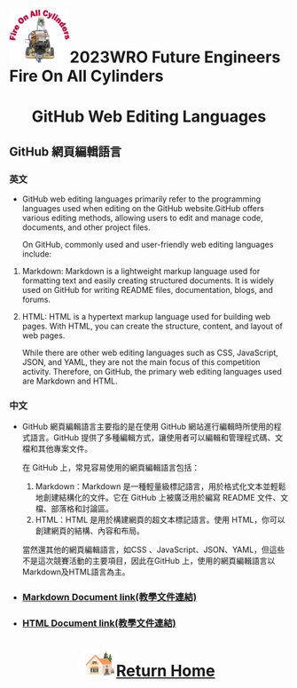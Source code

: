 ![LOGO](../../other/img/logo.png)2023WRO Future Engineers Fire On All Cylinders  
====
# <div align="center">GitHub Web Editing Languages</div> 
## GitHub 網頁編輯語言
### 英文
- GitHub web editing languages primarily refer to the programming languages used when editing on the GitHub website.GitHub offers various editing methods, allowing users to edit and manage code, documents, and other project files.  

   On GitHub, commonly used and user-friendly web editing languages include:

1. Markdown: Markdown is a lightweight markup language used for formatting text and easily creating structured documents. It is widely used on GitHub for writing README files, documentation, blogs, and forums.
2. HTML: HTML is a hypertext markup language used for building web pages. With HTML, you can create the structure, content, and layout of web pages.  

   While there are other web editing languages such as CSS, JavaScript, JSON, and YAML, they are not the main focus of this competition activity. Therefore, on GitHub, the primary web editing languages used are Markdown and HTML.

### 中文
- GitHub 網頁編輯語言主要指的是在使用 GitHub 網站進行編輯時所使用的程式語言。GitHub 提供了多種編輯方式，讓使用者可以編輯和管理程式碼、文檔和其他專案文件。  

   在 GitHub 上，常見容易使用的網頁編輯語言包括：  
   1. Markdown：Markdown 是一種輕量級標記語言，用於格式化文本並輕鬆地創建結構化的文件。它在 GitHub 上被廣泛用於編寫 README 文件、文檔、部落格和討論區。  
   2. HTML：HTML 是用於構建網頁的超文本標記語言。使用 HTML，你可以創建網頁的結構、內容和布局。
   
   當然還其他的網頁編輯語言，如CSS 、JavaScript、JSON、YAML，但這些不是這次競賽活動的主要項目，因此在GitHub 上，使用的網頁編輯語言以Markdown及HTML語言為主。
   
- ### [Markdown Document link(教學文件連結)](https://markdown.tw/#link)

- ### [HTML Document link(教學文件連結)](https://www.w3schools.com/html/)






# <div align="center">![HOME](../../other/img/Home.png)[Return Home](../../)</div>  

